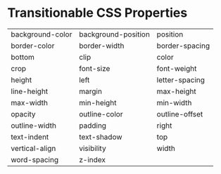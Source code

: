 # Transitionable CSS Properties

<table>
    <tr>
        <td>background-color</td>
        <td>background-position</td>
        <td>position</td>
    </tr>
    <tr>
        <td>border-color</td>
        <td>border-width</td>
        <td>border-spacing</td>
    </tr>
    <tr>
        <td>bottom</td>
        <td>clip</td>
        <td>color</td>
    </tr>
    <tr>
        <td>crop</td>
        <td>font-size</td>
        <td>font-weight</td>
    </tr>
    <tr>
        <td>height</td>
        <td>left</td>
        <td>letter-spacing</td>
    </tr>
    <tr>
        <td>line-height</td>
        <td>margin</td>
        <td>max-height</td>
    </tr>
    <tr>
        <td>max-width</td>
        <td>min-height</td>
        <td>min-width</td>
    </tr>
    <tr>
        <td>opacity</td>
        <td>outline-color</td>
        <td>outline-offset</td>
    </tr>
    <tr>
        <td>outline-width</td>
        <td>padding</td>
        <td>right</td>
    </tr>
    <tr>
        <td>text-indent</td>
        <td>text-shadow</td>
        <td>top</td>
    </tr>
    <tr>
        <td>vertical-align</td>
        <td>visibility</td>
        <td>width</td>
    </tr>
    <tr>
        <td>word-spacing</td>
        <td>z-index</td>
        <td></td>
    </tr>
</table>